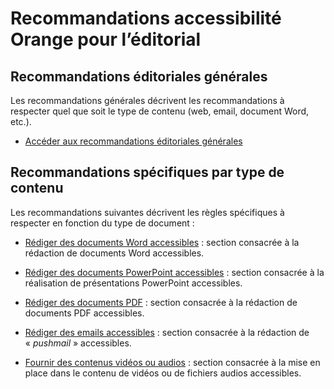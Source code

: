 # Recommandations accessibilité Orange pour l’éditorial

<script>$(document).ready(function () {
    setBreadcrumb([{"label":"Présentation"}]);
});</script>

## Recommandations éditoriales générales
Les recommandations générales décrivent les recommandations à respecter quel que soit le type de contenu (web, email, document Word, etc.).
<ul role="presentation">
<li><a href="./editorial.html">Accéder aux recommandations éditoriales générales</a></li>
</ul>

## Recommandations spécifiques par type de contenu
Les recommandations suivantes décrivent les règles spécifiques à respecter en fonction du type de document&nbsp;:
- [Rédiger des documents Word accessibles](./word.html)&nbsp;: section consacrée à la rédaction de documents Word accessibles.

- [Rédiger des documents PowerPoint accessibles](./powerpoint.html)&nbsp;: section consacrée à la réalisation de présentations PowerPoint accessibles.

- [Rédiger des documents PDF](./pdf.html)&nbsp;: section consacrée à la rédaction de documents PDF accessibles.

- [Rédiger des emails accessibles](./pushmail.html)&nbsp;: section consacrée à la rédaction de «&nbsp;<i lang="en">pushmail</i>&nbsp;» accessibles.

- [Fournir des contenus vidéos ou audios](./video-audio.html)&nbsp;: section consacrée à la mise en place dans le contenu de vidéos ou de fichiers audios accessibles.

&nbsp;
<!--  This file is part of a11y-guidelines | Our vision of mobile & web accessibility guidelines and best practices, with valid/invalid examples.
 Copyright (C) 2016  Orange SA
 See the Creative Commons Legal Code Attribution-ShareAlike 3.0 Unported License for more details (LICENSE file). -->